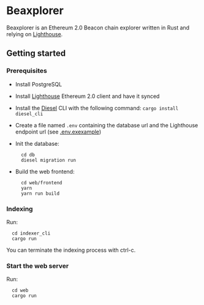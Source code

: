 # Beaxplorer

Beaxplorer is an Ethereum 2.0 Beacon chain explorer written in Rust and
relying on [Lighthouse](https://lighthouse.sigmaprime.io/).

## Getting started

### Prerequisites

- Install PostgreSQL

- Install [Lighthouse](https://lighthouse.sigmaprime.io/) Ethereum 2.0 client
  and have it synced

- Install the [Diesel](https://diesel.rs/) CLI with the following command:
  `cargo install diesel_cli`

- Create a file named `.env` containing the database url and the Lighthouse
  endpoint url (see [.env.exexample](./.env.example))

- Init the database:

  ```
    cd db
    diesel migration run
  ```

- Build the web frontend:
  ```
    cd web/frontend
    yarn
    yarn run build
  ```

### Indexing

Run:

```
  cd indexer_cli
  cargo run
```

You can terminate the indexing process with ctrl-c.

### Start the web server

Run:

```
  cd web
  cargo run
```
